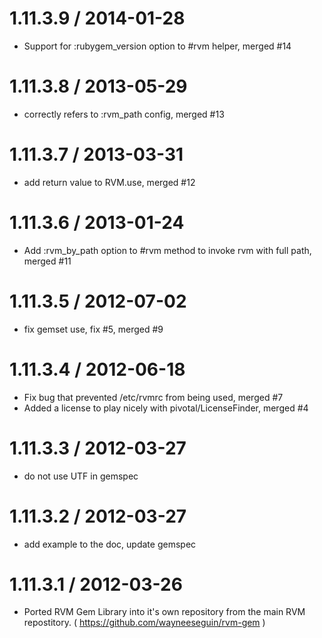 # 1.11.3.9 / 2014-01-28

* Support for :rubygem_version option to #rvm helper, merged #14

# 1.11.3.8 / 2013-05-29

* correctly refers to :rvm_path config, merged #13

# 1.11.3.7 / 2013-03-31

* add return value to RVM.use, merged #12

# 1.11.3.6 / 2013-01-24

* Add :rvm_by_path option to #rvm method to invoke rvm with full path, merged #11

# 1.11.3.5 / 2012-07-02

* fix gemset use, fix #5, merged #9

# 1.11.3.4 / 2012-06-18

* Fix bug that prevented /etc/rvmrc from being used, merged #7
* Added a license to play nicely with pivotal/LicenseFinder, merged #4

# 1.11.3.3 / 2012-03-27

* do not use UTF in gemspec

# 1.11.3.2 / 2012-03-27

* add example to the doc, update gemspec

# 1.11.3.1 / 2012-03-26

* Ported RVM Gem Library into it's own repository from the main RVM
  repostitory. ( https://github.com/wayneeseguin/rvm-gem )
